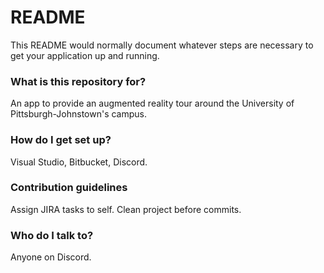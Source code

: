 # README #

This README would normally document whatever steps are necessary to get your application up and running.

### What is this repository for? ###

An app to provide an augmented reality tour around the University of Pittsburgh-Johnstown's campus.

### How do I get set up? ###

Visual Studio, Bitbucket, Discord.

### Contribution guidelines ###

Assign JIRA tasks to self.
Clean project before commits.

### Who do I talk to? ###

Anyone on Discord.